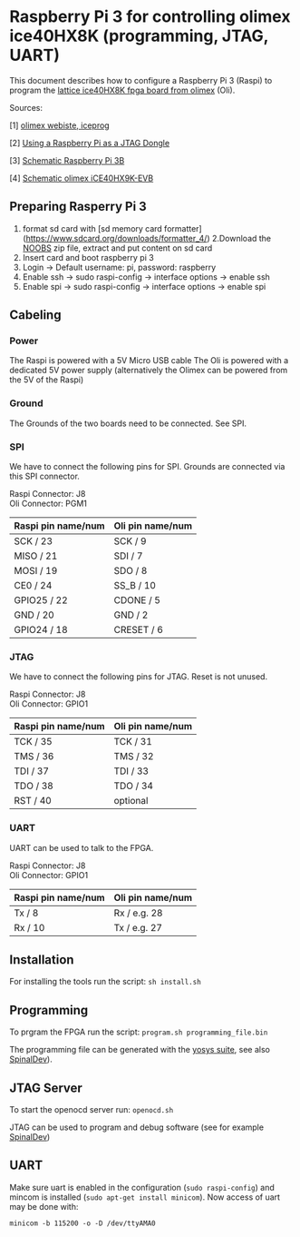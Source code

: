 # Raspberry Pi 3 for controlling olimex ice40HX8K (programming, JTAG, UART)

This document describes how to configure a Raspberry Pi 3 (Raspi) to program the [lattice ice40HX8K fpga board from olimex](https://www.olimex.com/Products/FPGA/iCE40/iCE40HX8K-EVB/open-source-hardware) (Oli).

Sources:

[1] [olimex webiste, iceprog](https://www.olimex.com/wiki/ICE40HX1K-EVB#Iceprog_with_Raspberry_PI)

[2] [Using a Raspberry Pi as a JTAG Dongle](https://github.com/synthetos/PiOCD/wiki/Using-a-Raspberry-Pi-as-a-JTAG-Dongle)

[3] [Schematic Raspberry Pi 3B](https://www.raspberrypi.org/documentation/hardware/raspberrypi/schematics/rpi_SCH_3b_1p2_reduced.pdf)

[4] [Schematic olimex iCE40HX9K-EVB](https://github.com/OLIMEX/iCE40HX8K-EVB/blob/master/HARDWARE/REV-B/iCE40HX8K-EVB_Rev_B.pdf)

## Preparing Rasperry Pi 3

1. format sd card with [sd memory card formatter] (https://www.sdcard.org/downloads/formatter_4/)
2.Download the [NOOBS](https://www.raspberrypi.org/downloads/noobs/) zip file, extract and put content on sd card
3. Insert card and boot raspberry pi 3
4. Login -> Default username: pi, password: raspberry
5. Enable ssh -> sudo raspi-config -> interface options -> enable ssh
6. Enable spi -> sudo raspi-config -> interface options -> enable spi

## Cabeling

### Power

The Raspi is powered with a 5V Micro USB cable
The Oli is powered with a dedicated 5V power supply
(alternatively the Olimex can be powered from the 5V of the Raspi)

### Ground

The Grounds of the two boards need to be connected. See SPI.

### SPI

We have to connect the following pins for SPI. Grounds are connected via this SPI connector.

Raspi Connector: J8\
Oli Connector: PGM1

| Raspi pin name/num  | Oli pin name/num |
| ------------------- | -----------------|
| SCK / 23            | SCK / 9          |
| MISO / 21           | SDI / 7          |
| MOSI / 19           | SDO / 8          |
| CE0 / 24            | SS_B / 10        |
| GPIO25 / 22         | CDONE / 5        |
| GND / 20            | GND / 2          |
| GPIO24 / 18         | CRESET / 6       |

### JTAG

We have to connect the following pins for JTAG. Reset is not unused.

Raspi Connector: J8\
Oli Connector: GPIO1

| Raspi pin name/num  | Oli pin name/num    |
| ------------------- | ------------------- |
| TCK / 35            | TCK / 31            |
| TMS / 36            | TMS / 32            |
| TDI / 37            | TDI / 33            |
| TDO / 38            | TDO / 34            |
| RST / 40            | optional            |

### UART

UART can be used to talk to the FPGA.

Raspi Connector: J8\
Oli Connector: GPIO1

| Raspi pin name/num  | Oli pin name/num    |
| ------------------- | ------------------- |
| Tx / 8              | Rx / e.g. 28        |
| Rx / 10             | Tx / e.g. 27        |


## Installation

For installing the tools run the script:
```sh install.sh```

## Programming

To prgram the FPGA run the script:
```program.sh programming_file.bin```

The programming file can be generated with the [yosys suite](http://www.clifford.at/yosys/), see also [SpinalDev](https://github.com/plex1/SpinalDev)).

## JTAG Server

To start the openocd server run:
```openocd.sh```

JTAG can be used to program and debug software (see for example [SpinalDev](https://github.com/plex1/SpinalDev))

## UART

Make sure uart is enabled in the configuration (```sudo raspi-config```) and mincom is installed (```sudo apt-get install minicom```). Now access of uart may be done with:
```
minicom -b 115200 -o -D /dev/ttyAMA0
```
